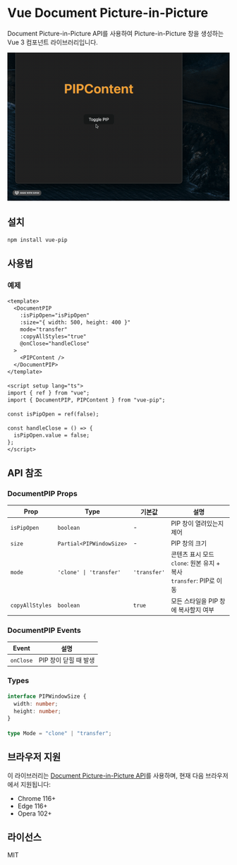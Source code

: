 # Vue Document Picture-in-Picture

Document Picture-in-Picture API를 사용하여 Picture-in-Picture 창을 생성하는 Vue 3 컴포넌트 라이브러리입니다.

![Vue PIP Demo](./demo.gif)

## 설치

```bash
npm install vue-pip
```

## 사용법

### 예제

```vue
<template>
  <DocumentPIP
    :isPipOpen="isPipOpen"
    :size="{ width: 500, height: 400 }"
    mode="transfer"
    :copyAllStyles="true"
    @onClose="handleClose"
  >
    <PIPContent />
  </DocumentPIP>
</template>

<script setup lang="ts">
import { ref } from "vue";
import { DocumentPIP, PIPContent } from "vue-pip";

const isPipOpen = ref(false);

const handleClose = () => {
  isPipOpen.value = false;
};
</script>
```

## API 참조

### DocumentPIP Props

| Prop            | Type                     | 기본값       | 설명                                                                    |
| --------------- | ------------------------ | ------------ | ----------------------------------------------------------------------- |
| `isPipOpen`     | `boolean`                | -            | PIP 창이 열려있는지 제어                                                |
| `size`          | `Partial<PIPWindowSize>` | -            | PIP 창의 크기                                                           |
| `mode`          | `'clone' \| 'transfer'`  | `'transfer'` | 콘텐츠 표시 모드<br>`clone`: 원본 유지 + 복사<br>`transfer`: PIP로 이동 |
| `copyAllStyles` | `boolean`                | `true`       | 모든 스타일을 PIP 창에 복사할지 여부                                    |

### DocumentPIP Events

| Event     | 설명                  |
| --------- | --------------------- |
| `onClose` | PIP 창이 닫힐 때 발생 |

### Types

```typescript
interface PIPWindowSize {
  width: number;
  height: number;
}

type Mode = "clone" | "transfer";
```

## 브라우저 지원

이 라이브러리는 [Document Picture-in-Picture API](https://developer.chrome.com/docs/web-platform/document-picture-in-picture/)를 사용하며, 현재 다음 브라우저에서 지원됩니다:

- Chrome 116+
- Edge 116+
- Opera 102+

## 라이선스

MIT
